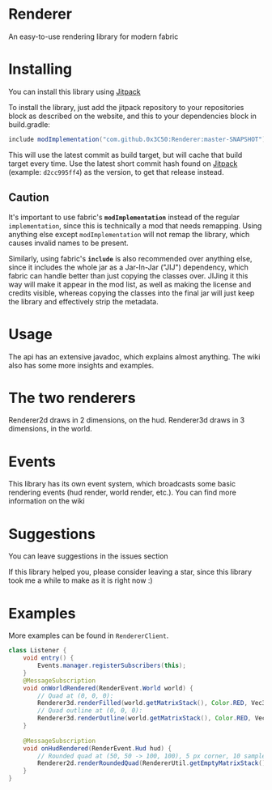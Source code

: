 # Renderer
An easy-to-use rendering library for modern fabric

# Installing
You can install this library using [Jitpack](https://jitpack.io/)

To install the library, just add the jitpack repository to your repositories block as described on the website, and this to your dependencies block in build.gradle:

```groovy
include modImplementation("com.github.0x3C50:Renderer:master-SNAPSHOT")
```
This will use the latest commit as build target, but will cache that build target every time. Use the latest short commit hash found on [Jitpack](https://jitpack.io/#0x3C50/Renderer) (example: `d2cc995ff4`) as the version, to get that release instead.

## Caution
It's important to use fabric's **`modImplementation`** instead of the regular `implementation`, since this is technically a mod that needs remapping. Using anything else except `modImplementation` will not remap the library, which causes invalid names to be present.

Similarly, using fabric's **`include`** is also recommended over anything else, since it includes the whole jar as a Jar-In-Jar ("JIJ") dependency, which fabric can handle better than just copying the classes over. JIJing it this way will make it appear in the mod list, as well as making the license and credits visible, whereas copying the classes into the final jar will just keep the library and effectively strip the metadata.

# Usage
The api has an extensive javadoc, which explains almost anything. The wiki also has some more insights and examples.

# The two renderers
Renderer2d draws in 2 dimensions, on the hud. Renderer3d draws in 3 dimensions, in the world.

# Events
This library has its own event system, which broadcasts some basic rendering events (hud render, world render, etc.). You can find more information on the wiki

# Suggestions
You can leave suggestions in the issues section

If this library helped you, please consider leaving a star, since this library took me a while to make as it is right now :)

# Examples
More examples can be found in `RendererClient`.

```java
class Listener {
    void entry() {
        Events.manager.registerSubscribers(this);
    }
    @MessageSubscription
    void onWorldRendered(RenderEvent.World world) {
        // Quad at (0, 0, 0):
        Renderer3d.renderFilled(world.getMatrixStack(), Color.RED, Vec3d.ZERO, new Vec3d(1, 1, 1));
        // Quad outline at (0, 0, 0):
        Renderer3d.renderOutline(world.getMatrixStack(), Color.RED, Vec3d.ZERO, new Vec3d(1, 1, 1));
    }
    
    @MessageSubscription
    void onHudRendered(RenderEvent.Hud hud) {
        // Rounded quad at (50, 50 -> 100, 100), 5 px corner, 10 samples
        Renderer2d.renderRoundedQuad(RendererUtil.getEmptyMatrixStack(), Color.WHITE, 50, 50, 100, 100, 5, 10);
    }
}
```
